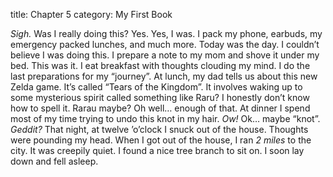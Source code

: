 title: Chapter 5
category: My First Book

*Sigh.* Was I really doing this? Yes. Yes, I was. I pack my phone, earbuds, my emergency
packed lunches, and much more. Today was the day. I couldn’t believe I was doing this. I
prepare a note to my mom and shove it under my bed. This was it. I eat breakfast with
thoughts clouding my mind. I do the last preparations for my “journey”.  At lunch, my dad
tells us about this new Zelda game. It’s called “Tears of the Kingdom”. It involves waking
up to some mysterious spirit called something like Raru? I honestly don’t know how to spell
it. Rarau maybe? Oh well… enough of that. At dinner I spend most of my time trying to undo
this knot in my hair. *Ow!* Ok… maybe “knot”. *Geddit?* That night, at twelve ’o’clock I
snuck out of the house. Thoughts were pounding my head. When I got out of the house, I ran
*2 miles* to the city. It was creepily quiet. I found a nice tree branch to sit on. I soon
lay down and fell asleep.
